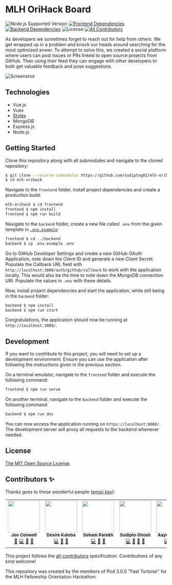 # MLH OriHack Board

![Node.js Supported Version](https://img.shields.io/badge/node-%3E%3D14.17.0-blue?style=flat-square)
[![Frontend Dependencies](https://img.shields.io/david/sudiptog81/mlh-orihack-frontend?label=frontend&style=flat-square)](https://github.com/sudiptog81/mlh-orihack-frontend/)
[![Backend Dependencies](https://img.shields.io/david/sudiptog81/mlh-orihack-backend?label=backend&style=flat-square)](https://github.com/sudiptog81/mlh-orihack-backend/)
![License](https://img.shields.io/github/license/sudiptog81/mlh-orihack?style=flat-square) [![All Contributors](https://img.shields.io/badge/all_contributors-5-orange.svg?style=flat-square)](#contributors-)

As developers we sometimes forget to reach out for help from others. We get wrapped up in a problem and knock our heads around searching for the most optimized anwer. To attempt to solve this, we created a social platform where users can post issues or PRs linked to open source projects from GitHub. Then using their feed they can engage with other developers to both get valuable feedback and pose suggestions.

![Screenshot](https://i.imgur.com/eW9ROCe.png)

## Technologies

- Vue.js
- Vuex
- [Stylex](https://github.com/ladifire-opensource/stylex)
- MongoDB
- Express.js
- Node.js

## Getting Started

Clone this repository along with all submodules and navigate to the cloned repository:

```bash
$ git clone --recurse-submodules https://github.com/sudiptog81/mlh-orihack.git
$ cd mlh-orihack
```

Navigate to the `frontend` folder, install project dependencies and create a production build:

```bash
mlh-orihack $ cd frontend
frontend $ npm install
frontend $ npm run build
```

Navigate to the `backend` folder, create a new file called `.env` from the given template in [`.env.example`](https://github.com/sudiptog81/mlh-orihack-backend/blob/main/.env.example):

```bash
frontend $ cd ../backend
backend $ cp .env.example .env
```

Go to GitHub Developer Settings and create a new GitHub OAuth Application, note down the Client ID and generate a new Client Secret. Populate the Callback URL field with `http://localhost:3000/auth/github/callback` to work with the application locally. This would also be the time to note down the MongoDB connection URI. Populate the values in `.env` with these details.

Now, install project dependencies and start the application, while still being in the `backend` folder:

```bash
backend $ npm install
backend $ npm run start
```

Congratulations, the application should now be running at `http://localhost:3000/`.

## Development

If you want to contribute to this project, you will need to set up a development environment. Ensure you can use the application after following the instructions given in the previous section.

On a terminal emulator, navigate to the `frontend` folder and execute the following command:

```bash
frontend $ npm run serve
```

On another terminal, navigate to the `backend` folder and execute the following command:

```bash
backend $ npm run dev
```

You can now access the application running on `https://localhost:8080/`. The development server will proxy all requests to the backend whenever needed.

## License

[The MIT Open Source License](./LICENSE.md).

## Contributors ✨

Thanks goes to these wonderful people ([emoji key](https://allcontributors.org/docs/en/emoji-key)):

<!-- ALL-CONTRIBUTORS-LIST:START - Do not remove or modify this section -->
<!-- prettier-ignore-start -->
<!-- markdownlint-disable -->
<table>
  <tr>
    <td align="center"><a href="https://conwell.info"><img src="https://avatars.githubusercontent.com/u/9061382?v=4?s=100" width="100px;" alt=""/><br /><sub><b>Joe Conwell</b></sub></a><br /><a href="#design-jmc529" title="Design">🎨</a> <a href="https://github.com/sudiptog81/mlh-orihack/commits?author=jmc529" title="Code">💻</a> <a href="#ideas-jmc529" title="Ideas, Planning, & Feedback">🤔</a> <a href="https://github.com/sudiptog81/mlh-orihack/pulls?q=is%3Apr+reviewed-by%3Ajmc529" title="Reviewed Pull Requests">👀</a></td>
    <td align="center"><a href="https://github.com/desirekaleba"><img src="https://avatars.githubusercontent.com/u/46345872?v=4?s=100" width="100px;" alt=""/><br /><sub><b>Desire Kaleba</b></sub></a><br /><a href="https://github.com/sudiptog81/mlh-orihack/commits?author=desirekaleba" title="Code">💻</a> <a href="#ideas-desirekaleba" title="Ideas, Planning, & Feedback">🤔</a> <a href="https://github.com/sudiptog81/mlh-orihack/pulls?q=is%3Apr+reviewed-by%3Adesirekaleba" title="Reviewed Pull Requests">👀</a></td>
    <td align="center"><a href="https://sohamp.dev"><img src="https://avatars.githubusercontent.com/u/55358652?v=4?s=100" width="100px;" alt=""/><br /><sub><b>Soham Parekh</b></sub></a><br /><a href="https://github.com/sudiptog81/mlh-orihack/commits?author=und3fined-v01d" title="Code">💻</a> <a href="#ideas-und3fined-v01d" title="Ideas, Planning, & Feedback">🤔</a> <a href="https://github.com/sudiptog81/mlh-orihack/pulls?q=is%3Apr+reviewed-by%3Aund3fined-v01d" title="Reviewed Pull Requests">👀</a></td>
    <td align="center"><a href="https://sudipto.ghosh.pro"><img src="https://avatars.githubusercontent.com/u/11232940?v=4?s=100" width="100px;" alt=""/><br /><sub><b>Sudipto Ghosh</b></sub></a><br /><a href="https://github.com/sudiptog81/mlh-orihack/commits?author=sudiptog81" title="Code">💻</a> <a href="https://github.com/sudiptog81/mlh-orihack/commits?author=sudiptog81" title="Documentation">📖</a> <a href="#ideas-sudiptog81" title="Ideas, Planning, & Feedback">🤔</a> <a href="https://github.com/sudiptog81/mlh-orihack/pulls?q=is%3Apr+reviewed-by%3Asudiptog81" title="Reviewed Pull Requests">👀</a></td>
    <td align="center"><a href="http://linkedin.com/in/aayush-gupta-447978164/"><img src="https://avatars.githubusercontent.com/u/47032027?v=4?s=100" width="100px;" alt=""/><br /><sub><b>Aayush Gupta</b></sub></a><br /><a href="https://github.com/sudiptog81/mlh-orihack/commits?author=aayush-05" title="Code">💻</a> <a href="https://github.com/sudiptog81/mlh-orihack/commits?author=aayush-05" title="Tests">⚠️</a> <a href="https://github.com/sudiptog81/mlh-orihack/commits?author=aayush-05" title="Documentation">📖</a></td>
  </tr>
</table>

<!-- markdownlint-restore -->
<!-- prettier-ignore-end -->

<!-- ALL-CONTRIBUTORS-LIST:END -->

This project follows the [all-contributors](https://github.com/all-contributors/all-contributors) specification. Contributions of any kind welcome!

This repository was created by the members of Pod 3.0.0 "Fast Tortoise" for the MLH Fellowship Orientation Hackathon.
